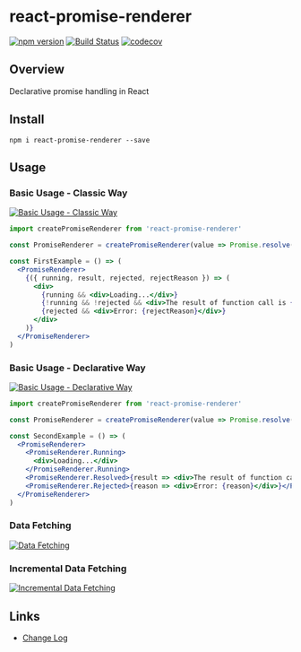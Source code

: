 # react-promise-renderer

[![npm version](https://badge.fury.io/js/react-promise-renderer.svg)](https://badge.fury.io/js/react-promise-renderer)
[![Build Status](https://travis-ci.org/kuzn-ilya/react-promise-renderer.svg?branch=master)](https://travis-ci.org/kuzn-ilya/react-promise-renderer.svg)
[![codecov](https://codecov.io/gh/kuzn-ilya/react-promise-renderer/branch/master/graph/badge.svg)](https://codecov.io/gh/kuzn-ilya/react-promise-renderer)

## Overview

Declarative promise handling in React

## Install

`npm i react-promise-renderer --save`

## Usage

### Basic Usage - Classic Way

[![Basic Usage - Classic Way](https://codesandbox.io/static/img/play-codesandbox.svg)](https://codesandbox.io/s/n28n77vqj)

```jsx
import createPromiseRenderer from 'react-promise-renderer'

const PromiseRenderer = createPromiseRenderer(value => Promise.resolve(42))

const FirstExample = () => (
  <PromiseRenderer>
    {({ running, result, rejected, rejectReason }) => (
      <div>
        {running && <div>Loading...</div>}
        {!running && !rejected && <div>The result of function call is {result}</div>}
        {rejected && <div>Error: {rejectReason}</div>}
      </div>
    )}
  </PromiseRenderer>
)
```

### Basic Usage - Declarative Way

[![Basic Usage - Declarative Way](https://codesandbox.io/static/img/play-codesandbox.svg)](https://codesandbox.io/s/n3jm0opz3p)

```jsx
import createPromiseRenderer from 'react-promise-renderer'

const PromiseRenderer = createPromiseRenderer(value => Promise.resolve(42))

const SecondExample = () => (
  <PromiseRenderer>
    <PromiseRenderer.Running>
      <div>Loading...</div>
    </PromiseRenderer.Running>
    <PromiseRenderer.Resolved>{result => <div>The result of function call is {result}</div>}</PromiseRenderer.Resolved>
    <PromiseRenderer.Rejected>{reason => <div>Error: {reason}</div>}</PromiseRenderer.Rejected>
  </PromiseRenderer>
)
```

### Data Fetching

[![Data Fetching](https://codesandbox.io/static/img/play-codesandbox.svg)](https://codesandbox.io/s/py0qypxkr0)

### Incremental Data Fetching

[![Incremental Data Fetching](https://codesandbox.io/static/img/play-codesandbox.svg)](https://codesandbox.io/s/qxxnmwnmp6)

## Links

* [Change Log](https://github.com/kuzn-ilya/react-promise-renderer/blob/master/CHANGELOG.md)
